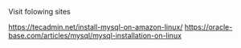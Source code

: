 
Visit folowing sites

https://tecadmin.net/install-mysql-on-amazon-linux/
https://oracle-base.com/articles/mysql/mysql-installation-on-linux
